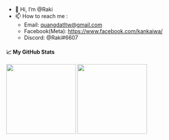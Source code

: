 - 👋 Hi, I’m @Raki
- 📫 How to reach me :
  - Email: quangdatltw@gmail.com
  - Facebook(Meta): https://www.facebook.com/kankaiwa/
  - Discord: @Raki#6607
#### 📈 My GitHub Stats
<p align="left">
<img src="https://github-readme-stats-one-bice.vercel.app/api?username=quangdatltw&count_private=true&theme=tokyonight&show_icons=true&include_all_commits=true&role=OWNER,ORGANIZATION_MEMBER,COLLABORATOR" height="185px" /> 
<img src="https://github-readme-stats-one-bice.vercel.app/api/top-langs/?username=quangdatltw&layout=compact&langs_count=8&theme=tokyonight&role=OWNER,COLLABORATOR" height="185px" />
<p>


<!---
quangdatltw/quangdatltw is a ✨ special ✨ repository because its `README.md` (this file) appears on your GitHub profile.
You can click the Preview link to take a look at your changes.
--->
